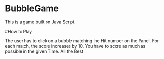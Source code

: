 # BubbleGame
This is a game built on Java Script.

#How to Play

The user has to click on a bubble matching the Hit number on the Panel. For each match, the score increases by 10. You have to score as much as possible in the given Time. All the Best
